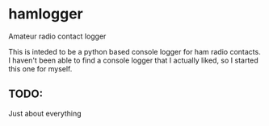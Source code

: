 # hamlogger
Amateur radio contact logger

This is inteded to be a python based console logger for 
ham radio contacts. I haven't been able to find a console
logger that I actually liked, so I started this one for
myself.

## TODO:
Just about everything
